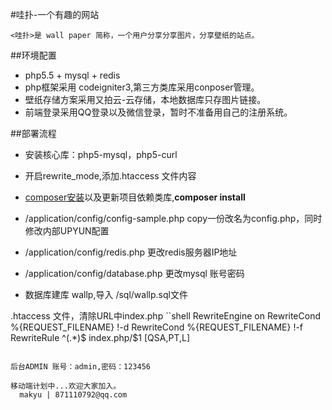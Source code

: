 
#哇扑-一个有趣的网站

    <哇扑>是 wall paper 简称，一个用户分享分享图片，分享壁纸的站点。

##环境配置
* php5.5 + mysql + redis  
* php框架采用 codeigniter3,第三方类库采用conposer管理。
* 壁纸存储方案采用又拍云-云存储，本地数据库只存图片链接。
* 前端登录采用QQ登录以及微信登录，暂时不准备用自己的注册系统。

##部署流程
* 安装核心库：php5-mysql，php5-curl  
* 开启rewrite_mode,添加.htaccess 文件内容

* [composer安装](http://www.phpcomposer.com/)以及更新项目依赖类库,**composer install**
* /application/config/config-sample.php copy一份改名为config.php，同时修改内部UPYUN配置  
* /application/config/redis.php 更改redis服务器IP地址  
* /application/config/database.php 更改mysql 账号密码  
* 数据库建库 wallp,导入 /sql/wallp.sql文件  
  
.htaccess 文件，清除URL中index.php
``shell
<IfModule mod_rewrite.c>
     RewriteEngine on
     RewriteCond %{REQUEST_FILENAME} !-d
     RewriteCond %{REQUEST_FILENAME} !-f
     RewriteRule ^(.*)$ index.php/$1 [QSA,PT,L]
 </IfModule>
```

后台ADMIN 账号：admin,密码：123456

移动端计划中...欢迎大家加入。  
  makyu | 871110792@qq.com
